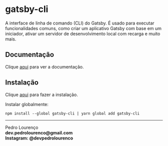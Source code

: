 # gatsby-cli

A interface de linha de comando (CLI) do Gatsby. É usado para executar funcionalidades comuns, como criar um aplicativo Gatsby com base em um iniciador, ativar um servidor de desenvolvimento local com recarga e muito mais.

## Documentação

Clique [aqui](https://github.com/gatsbyjs/gatsby) para ver a documentação.

## Instalação

Clique [aqui](https://www.npmjs.com/package/gatsby-cli) para fazer a instalação.

Instalar globalmente:

```
npm install --global gatsby-cli | yarn global add gatsby-cli
```

<hr>
<stong>Pedro Lourenço</strong><br>
<Strong>dev.pedrolourenco@gmail.com</strong><br>
<Strong>Instagram: @devpedrolourenco</strong>

